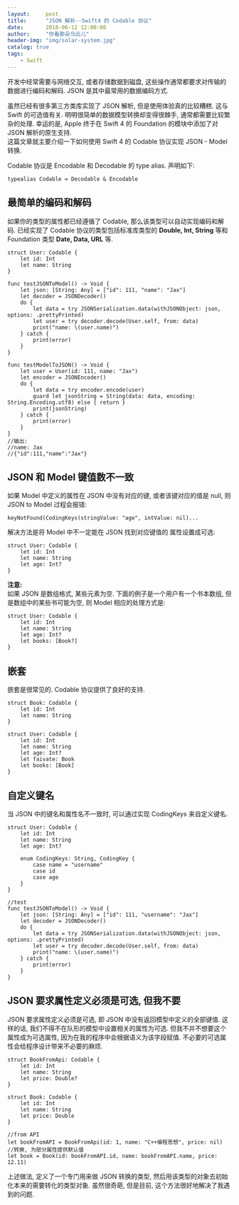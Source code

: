 ```yaml
---
layout:     post
title:      "JSON 解析--Swift4 的 Codable 协议"
date:       2018-06-12 12:00:00
author:     "你看那朵乌云儿"
header-img: "img/solar-system.jpg"
catalog: true
tags:
    - Swift
---
```


开发中经常需要与网络交互, 或者存储数据到磁盘, 这些操作通常都要求对传输的数据进行编码和解码. JSON 是其中最常用的数据编码方式.   

虽然已经有很多第三方类库实现了 JSON 解析, 但是使用体验真的比较糟糕. 这与 Swift 的可选值有关. 明明很简单的数据模型转换却变得很棘手, 通常都需要比较繁杂的处理. 
幸运的是, Apple 终于在 Swift 4 的 Foundation 的模块中添加了对 JSON 解析的原生支持.    
这篇文章就主要介绍一下如何使用 Swift 4 的 Codable 协议实现 JSON - Model 转换.

Codable 协议是 Encodable 和 Decodable 的 type alias. 声明如下:   
	
	typealias Codable = Decodable & Encodable
	
## 最简单的编码和解码

如果你的类型的属性都已经遵循了 Codable, 那么该类型可以自动实现编码和解码. 已经实现了 Codable 协议的类型包括标准库类型的 **Double, Int, String** 等和 Foundation 类型 **Date, Data, URL** 等.

	struct User: Codable {
   		let id: Int
   		let name: String
	}
	
	func testJSONToModel() -> Void {
        let json: [String: Any] = ["id": 111, "name": "Jax"]
        let decoder = JSONDecoder()
        do {
            let data = try JSONSerialization.data(withJSONObject: json, options: .prettyPrinted)
            let user = try decoder.decode(User.self, from: data)
            print("name: \(user.name)")
        } catch {
            print(error)
        }
    }
    
    func testModelToJSON() -> Void {
        let user = User(id: 111, name: "Jax")
        let encoder = JSONEncoder()
        do {
            let data = try encoder.encode(user)
            guard let jsonString = String(data: data, encoding: String.Encoding.utf8) else { return }
            print(jsonString)
        } catch {
            print(error)
        }
    }	
	//输出:
	//name: Jax
	//{"id":111,"name":"Jax"}

## JSON 和 Model 键值数不一致

如果 Model 中定义的属性在 JSON 中没有对应的键, 或者该键对应的值是 null, 则 JSON to Model 过程会报错:

	keyNotFound(CodingKeys(stringValue: "age", intValue: nil)...
	
解决方法是将 Model 中不一定能在 JSON 找到对应键值的 属性设置成可选:

	struct User: Codable {
		let id: Int
		let name: String
   		let age: Int?
	}

**注意:**  
如果 JSON 是数组格式, 某些元素为空. 下面的例子是一个用户有一个书本数组, 但是数组中的某些书可能为空, 则 Model 相应的处理方式是:

	struct User: Codable {
		let id: Int
		let name: String
   		let age: Int?
   		let books: [Book?]
	}

## 嵌套

嵌套是很常见的. Codable 协议提供了良好的支持.

	struct Book: Codable {
   		let id: Int
   		let name: String
	}

	struct User: Codable {
   		let id: Int
   		let name: String
   		let age: Int?
   		let faivate: Book
   		let books: [Book]
	}

## 自定义键名

当 JSON 中的键名和属性名不一致时, 可以通过实现 CodingKeys 来自定义键名.

	struct User: Codable {
   		let id: Int
	 	let name: String
   		let age: Int?
    
   		enum CodingKeys: String, CodingKey {
      		case name = "username"
			case id
			case age
		}
	}
	
	//test
	func testJSONToModel() -> Void {
        let json: [String: Any] = ["id": 111, "username": "Jax"]
        let decoder = JSONDecoder()
        do {
            let data = try JSONSerialization.data(withJSONObject: json, options: .prettyPrinted)
            let user = try decoder.decode(User.self, from: data)
            print("name: \(user.name)")
        } catch {
            print(error)
        }
    }

## JSON 要求属性定义必须是可选, 但我不要

JSON 要求属性定义必须是可选, 即 JSON 中没有返回模型中定义的全部键值. 这样的话, 我们不得不在队形的模型中设置相关的属性为可选. 但我不并不想要这个属性成为可选属性, 因为在我的程序中会根据语义为该字段赋值. 不必要的可选属性会给程序设计带来不必要的麻烦.

	struct BookFromApi: Codable {
   		let id: Int
   		let name: String
  		let price: Double?
	}

	struct Book: Codable {
   		let id: Int
   		let name: String
   		let price: Double
	}
	
	//from API
	let bookFromAPI = BookFromApi(id: 1, name: "C++编程思想", price: nil)
	//转换, 为部分属性提供默认值
	let book = Book(id: bookFromAPI.id, name: bookFromAPI.name, price: 12.11)
	
上述做法, 定义了一个专门用来做 JSON 转换的类型, 然后用该类型的对象去初始化本来的需要转化的类型对象. 虽然很奇葩, 但是目前, 这个方法很好地解决了我遇到的问题.

